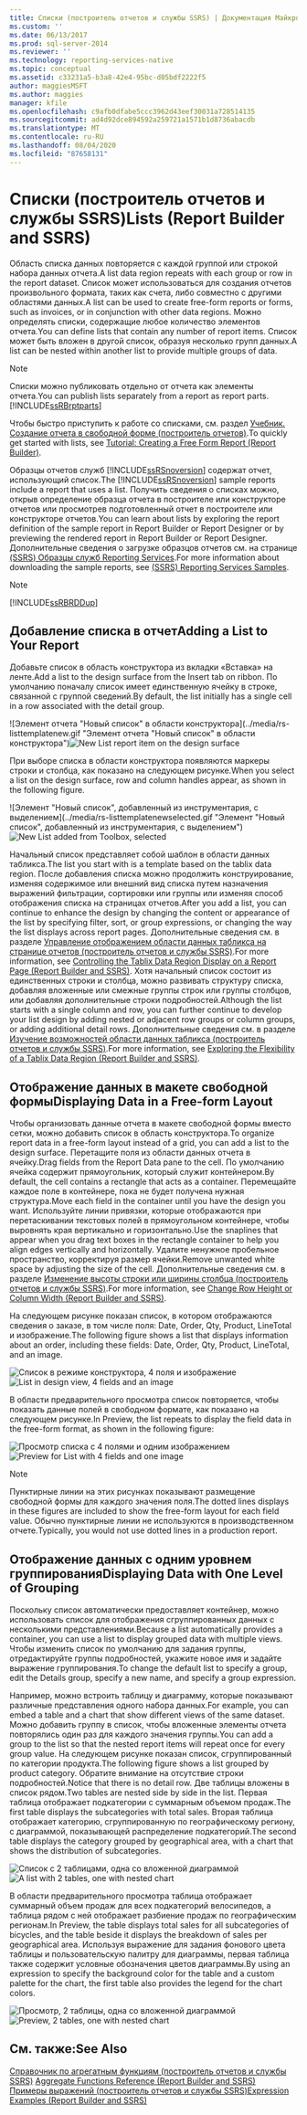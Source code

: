 ```yaml
---
title: Списки (построитель отчетов и службы SSRS) | Документация Майкрософт
ms.custom: ''
ms.date: 06/13/2017
ms.prod: sql-server-2014
ms.reviewer: ''
ms.technology: reporting-services-native
ms.topic: conceptual
ms.assetid: c33231a5-b3a8-42e4-95bc-d05bdf2222f5
author: maggiesMSFT
ms.author: maggies
manager: kfile
ms.openlocfilehash: c9afb0dfabe5ccc3962d43eef30031a728514135
ms.sourcegitcommit: ad4d92dce894592a259721a1571b1d8736abacdb
ms.translationtype: MT
ms.contentlocale: ru-RU
ms.lasthandoff: 08/04/2020
ms.locfileid: "87658131"
---
```

# <a name="lists-report-builder-and-ssrs"></a><span data-ttu-id="c4dd1-102">Списки (построитель отчетов и службы SSRS)</span><span class="sxs-lookup"><span data-stu-id="c4dd1-102">Lists (Report Builder and SSRS)</span></span>
  <span data-ttu-id="c4dd1-103">Область списка данных повторяется с каждой группой или строкой набора данных отчета.</span><span class="sxs-lookup"><span data-stu-id="c4dd1-103">A list data region repeats with each group or row in the report dataset.</span></span> <span data-ttu-id="c4dd1-104">Список может использоваться для создания отчетов произвольного формата, таких как счета, либо совместно с другими областями данных.</span><span class="sxs-lookup"><span data-stu-id="c4dd1-104">A list can be used to create free-form reports or forms, such as invoices, or in conjunction with other data regions.</span></span> <span data-ttu-id="c4dd1-105">Можно определять списки, содержащие любое количество элементов отчета.</span><span class="sxs-lookup"><span data-stu-id="c4dd1-105">You can define lists that contain any number of report items.</span></span> <span data-ttu-id="c4dd1-106">Список может быть вложен в другой список, образуя несколько групп данных.</span><span class="sxs-lookup"><span data-stu-id="c4dd1-106">A list can be nested within another list to provide multiple groups of data.</span></span>  
  
> [!NOTE]  
>  <span data-ttu-id="c4dd1-107">Списки можно публиковать отдельно от отчета как элементы отчета.</span><span class="sxs-lookup"><span data-stu-id="c4dd1-107">You can publish lists separately from a report as report parts.</span></span> [!INCLUDE[ssRBrptparts](../../includes/ssrbrptparts-md.md)]  
  
 <span data-ttu-id="c4dd1-108">Чтобы быстро приступить к работе со списками, см. раздел [Учебник. Создание отчета в свободной форме (построитель отчетов)](../tutorial-creating-a-free-form-report-report-builder.md).</span><span class="sxs-lookup"><span data-stu-id="c4dd1-108">To quickly get started with lists, see [Tutorial: Creating a Free Form Report &#40;Report Builder&#41;](../tutorial-creating-a-free-form-report-report-builder.md).</span></span>  
  
 <span data-ttu-id="c4dd1-109">Образцы отчетов служб [!INCLUDE[ssRSnoversion](../../includes/ssrsnoversion-md.md)] содержат отчет, использующий список.</span><span class="sxs-lookup"><span data-stu-id="c4dd1-109">The [!INCLUDE[ssRSnoversion](../../includes/ssrsnoversion-md.md)] sample reports include a report that uses a list.</span></span> <span data-ttu-id="c4dd1-110">Получить сведения о списках можно, открыв определение образца отчета в построителе или конструкторе отчетов или просмотрев подготовленный отчет в построителе или конструкторе отчетов.</span><span class="sxs-lookup"><span data-stu-id="c4dd1-110">You can learn about lists by exploring the report definition of the sample report in Report Builder or Report Designer or by previewing the rendered report in Report Builder or Report Designer.</span></span> <span data-ttu-id="c4dd1-111">Дополнительные сведения о загрузке образцов отчетов см. на странице [(SSRS) Образцы служб Reporting Services](https://go.microsoft.com/fwlink/?LinkID=198283).</span><span class="sxs-lookup"><span data-stu-id="c4dd1-111">For more information about downloading the sample reports, see [(SSRS) Reporting Services Samples](https://go.microsoft.com/fwlink/?LinkID=198283).</span></span>  
  
> [!NOTE]  
>  [!INCLUDE[ssRBRDDup](../../includes/ssrbrddup-md.md)]  
  
##  <a name="adding-a-list-to-your-report"></a><a name="AddingList"></a><span data-ttu-id="c4dd1-112">Добавление списка в отчет</span><span class="sxs-lookup"><span data-stu-id="c4dd1-112">Adding a List to Your Report</span></span>  
 <span data-ttu-id="c4dd1-113">Добавьте список в область конструктора из вкладки «Вставка» на ленте.</span><span class="sxs-lookup"><span data-stu-id="c4dd1-113">Add a list to the design surface from the Insert tab on ribbon.</span></span> <span data-ttu-id="c4dd1-114">По умолчанию поначалу список имеет единственную ячейку в строке, связанной с группой сведений.</span><span class="sxs-lookup"><span data-stu-id="c4dd1-114">By default, the list initially has a single cell in a row associated with the detail group.</span></span>  
  
 <span data-ttu-id="c4dd1-115">![Элемент отчета "Новый список" в области конструктора](../media/rs-listtemplatenew.gif "Элемент отчета "Новый список" в области конструктора")</span><span class="sxs-lookup"><span data-stu-id="c4dd1-115">![New List report item on the design surface](../media/rs-listtemplatenew.gif "New List report item on the design surface")</span></span>  
  
 <span data-ttu-id="c4dd1-116">При выборе списка в области конструктора появляются маркеры строки и столбца, как показано на следующем рисунке.</span><span class="sxs-lookup"><span data-stu-id="c4dd1-116">When you select a list on the design surface, row and column handles appear, as shown in the following figure.</span></span>  
  
 <span data-ttu-id="c4dd1-117">![Элемент "Новый список", добавленный из инструментария, с выделением](../media/rs-listtemplatenewselected.gif "Элемент "Новый список", добавленный из инструментария, с выделением")</span><span class="sxs-lookup"><span data-stu-id="c4dd1-117">![New List added from Toolbox, selected](../media/rs-listtemplatenewselected.gif "New List added from Toolbox, selected")</span></span>  
  
 <span data-ttu-id="c4dd1-118">Начальный список представляет собой шаблон в области данных табликса.</span><span class="sxs-lookup"><span data-stu-id="c4dd1-118">The list you start with is a template based on the tablix data region.</span></span> <span data-ttu-id="c4dd1-119">После добавления списка можно продолжить конструирование, изменяя содержимое или внешний вид списка путем назначения выражений фильтрации, сортировки или группы или изменяя способ отображения списка на страницах отчетов.</span><span class="sxs-lookup"><span data-stu-id="c4dd1-119">After you add a list, you can continue to enhance the design by changing the content or appearance of the list by specifying filter, sort, or group expressions, or changing the way the list displays across report pages.</span></span> <span data-ttu-id="c4dd1-120">Дополнительные сведения см. в разделе [Управление отображением области данных табликса на странице отчетов (построитель отчетов и службы SSRS)](controlling-the-tablix-data-region-display-on-a-report-page.md).</span><span class="sxs-lookup"><span data-stu-id="c4dd1-120">For more information, see [Controlling the Tablix Data Region Display on a Report Page &#40;Report Builder and SSRS&#41;](controlling-the-tablix-data-region-display-on-a-report-page.md).</span></span> <span data-ttu-id="c4dd1-121">Хотя начальный список состоит из единственных строки и столбца, можно развивать структуру списка, добавляя вложенные или смежные группы строк или группы столбцов, или добавляя дополнительные строки подробностей.</span><span class="sxs-lookup"><span data-stu-id="c4dd1-121">Although the list starts with a single column and row, you can further continue to develop your list design by adding nested or adjacent row groups or column groups, or adding additional detail rows.</span></span> <span data-ttu-id="c4dd1-122">Дополнительные сведения см. в разделе [Изучение возможностей области данных табликса (построитель отчетов и службы SSRS)](exploring-the-flexibility-of-a-tablix-data-region-report-builder-and-ssrs.md).</span><span class="sxs-lookup"><span data-stu-id="c4dd1-122">For more information, see [Exploring the Flexibility of a Tablix Data Region &#40;Report Builder and SSRS&#41;](exploring-the-flexibility-of-a-tablix-data-region-report-builder-and-ssrs.md).</span></span>  
  

  
##  <a name="displaying-data-in-a-free-form-layout"></a><a name="DisplayingLayout"></a> <span data-ttu-id="c4dd1-123">Отображение данных в макете свободной формы</span><span class="sxs-lookup"><span data-stu-id="c4dd1-123">Displaying Data in a Free-form Layout</span></span>  
 <span data-ttu-id="c4dd1-124">Чтобы организовать данные отчета в макете свободной формы вместо сетки, можно добавить список в область конструктора.</span><span class="sxs-lookup"><span data-stu-id="c4dd1-124">To organize report data in a free-form layout instead of a grid, you can add a list to the design surface.</span></span> <span data-ttu-id="c4dd1-125">Перетащите поля из области данных отчета в ячейку.</span><span class="sxs-lookup"><span data-stu-id="c4dd1-125">Drag fields from the Report Data pane to the cell.</span></span> <span data-ttu-id="c4dd1-126">По умолчанию ячейка содержит прямоугольник, который служит контейнером.</span><span class="sxs-lookup"><span data-stu-id="c4dd1-126">By default, the cell contains a rectangle that acts as a container.</span></span> <span data-ttu-id="c4dd1-127">Перемещайте каждое поле в контейнере, пока не будет получена нужная структура.</span><span class="sxs-lookup"><span data-stu-id="c4dd1-127">Move each field in the container until you have the design you want.</span></span> <span data-ttu-id="c4dd1-128">Используйте линии привязки, которые отображаются при перетаскивании текстовых полей в прямоугольном контейнере, чтобы выровнять края вертикально и горизонтально.</span><span class="sxs-lookup"><span data-stu-id="c4dd1-128">Use the snaplines that appear when you drag text boxes in the rectangle container to help you align edges vertically and horizontally.</span></span> <span data-ttu-id="c4dd1-129">Удалите ненужное пробельное пространство, корректируя размер ячейки.</span><span class="sxs-lookup"><span data-stu-id="c4dd1-129">Remove unwanted white space by adjusting the size of the cell.</span></span> <span data-ttu-id="c4dd1-130">Дополнительные сведения см. в разделе [Изменение высоты строки или ширины столбца (построитель отчетов и службы SSRS)](change-row-height-or-column-width-report-builder-and-ssrs.md).</span><span class="sxs-lookup"><span data-stu-id="c4dd1-130">For more information, see [Change Row Height or Column Width &#40;Report Builder and SSRS&#41;](change-row-height-or-column-width-report-builder-and-ssrs.md).</span></span>  
  
 <span data-ttu-id="c4dd1-131">На следующем рисунке показан список, в котором отображаются сведения о заказе, в том числе поля: Date, Order, Qty, Product, LineTotal и изображение.</span><span class="sxs-lookup"><span data-stu-id="c4dd1-131">The following figure shows a list that displays information about an order, including these fields: Date, Order, Qty, Product, LineTotal, and an image.</span></span>  
  
 <span data-ttu-id="c4dd1-132">![Список в режиме конструктора, 4 поля и изображение](../media/rs-basiclistformdesign.gif "Список в режиме конструктора, 4 поля и изображение")</span><span class="sxs-lookup"><span data-stu-id="c4dd1-132">![List in design view, 4 fields and an image](../media/rs-basiclistformdesign.gif "List in design view, 4 fields and an image")</span></span>  
  
 <span data-ttu-id="c4dd1-133">В области предварительного просмотра список повторяется, чтобы показать данные полей в свободном формате, как показано на следующем рисунке.</span><span class="sxs-lookup"><span data-stu-id="c4dd1-133">In Preview, the list repeats to display the field data in the free-form format, as shown in the following figure:</span></span>  
  
 <span data-ttu-id="c4dd1-134">![Просмотр списка с 4 полями и одним изображением](../media/rs-basiclistformpreview.gif "Просмотр списка с 4 полями и одним изображением")</span><span class="sxs-lookup"><span data-stu-id="c4dd1-134">![Preview for List with 4 fields and one image](../media/rs-basiclistformpreview.gif "Preview for List with 4 fields and one image")</span></span>  
  
> [!NOTE]  
>  <span data-ttu-id="c4dd1-135">Пунктирные линии на этих рисунках показывают размещение свободной формы для каждого значения поля.</span><span class="sxs-lookup"><span data-stu-id="c4dd1-135">The dotted lines displays in these figures are included to show the free-form layout for each field value.</span></span> <span data-ttu-id="c4dd1-136">Обычно пунктирные линии не используются в производственном отчете.</span><span class="sxs-lookup"><span data-stu-id="c4dd1-136">Typically, you would not use dotted lines in a production report.</span></span>  
  

  
##  <a name="displaying-data-with-one-level-of-grouping"></a><a name="DisplayingGrouping"></a> <span data-ttu-id="c4dd1-137">Отображение данных с одним уровнем группирования</span><span class="sxs-lookup"><span data-stu-id="c4dd1-137">Displaying Data with One Level of Grouping</span></span>  
 <span data-ttu-id="c4dd1-138">Поскольку список автоматически предоставляет контейнер, можно использовать список для отображения сгруппированных данных с несколькими представлениями.</span><span class="sxs-lookup"><span data-stu-id="c4dd1-138">Because a list automatically provides a container, you can use a list to display grouped data with multiple views.</span></span> <span data-ttu-id="c4dd1-139">Чтобы изменить список по умолчанию для задания группы, отредактируйте группы подробностей, укажите новое имя и задайте выражение группирования.</span><span class="sxs-lookup"><span data-stu-id="c4dd1-139">To change the default list to specify a group, edit the Details group, specify a new name, and specify a group expression.</span></span>  
  
 <span data-ttu-id="c4dd1-140">Например, можно встроить таблицу и диаграмму, которые показывают различные представления одного набора данных.</span><span class="sxs-lookup"><span data-stu-id="c4dd1-140">For example, you can embed a table and a chart that show different views of the same dataset.</span></span> <span data-ttu-id="c4dd1-141">Можно добавить группу в список, чтобы вложенные элементы отчета повторялись один раз для каждого значения группы.</span><span class="sxs-lookup"><span data-stu-id="c4dd1-141">You can add a group to the list so that the nested report items will repeat once for every group value.</span></span> <span data-ttu-id="c4dd1-142">На следующем рисунке показан список, сгруппированный по категории продукта.</span><span class="sxs-lookup"><span data-stu-id="c4dd1-142">The following figure shows a list grouped by product category.</span></span> <span data-ttu-id="c4dd1-143">Обратите внимание на отсутствие строки подробностей.</span><span class="sxs-lookup"><span data-stu-id="c4dd1-143">Notice that there is no detail row.</span></span> <span data-ttu-id="c4dd1-144">Две таблицы вложены в список рядом.</span><span class="sxs-lookup"><span data-stu-id="c4dd1-144">Two tables are nested side by side in the list.</span></span> <span data-ttu-id="c4dd1-145">Первая таблица отображает подкатегории с суммарным объемом продаж.</span><span class="sxs-lookup"><span data-stu-id="c4dd1-145">The first table displays the subcategories with total sales.</span></span> <span data-ttu-id="c4dd1-146">Вторая таблица отображает категорию, сгруппированную по географическому региону, с диаграммой, показывающей распределение подкатегорий.</span><span class="sxs-lookup"><span data-stu-id="c4dd1-146">The second table displays the category grouped by geographical area, with a chart that shows the distribution of subcategories.</span></span>  
  
 <span data-ttu-id="c4dd1-147">![Список с 2 таблицами, одна со вложенной диаграммой](../media/rs-basiclistgroupdesign.gif "Список с 2 таблицами, одна со вложенной диаграммой")</span><span class="sxs-lookup"><span data-stu-id="c4dd1-147">![A list with 2 tables, one with nested chart](../media/rs-basiclistgroupdesign.gif "A list with 2 tables, one with nested chart")</span></span>  
  
 <span data-ttu-id="c4dd1-148">В области предварительного просмотра таблица отображает суммарный объем продаж для всех подкатегорий велосипедов, а таблица рядом с ней отображает разбиение продаж по географическим регионам.</span><span class="sxs-lookup"><span data-stu-id="c4dd1-148">In Preview, the table displays total sales for all subcategories of bicycles, and the table beside it displays the breakdown of sales per geographical area.</span></span> <span data-ttu-id="c4dd1-149">Используя выражение для задания фонового цвета таблицы и пользовательскую палитру для диаграммы, первая таблица также содержит условные обозначения цветов диаграммы.</span><span class="sxs-lookup"><span data-stu-id="c4dd1-149">By using an expression to specify the background color for the table and a custom palette for the chart, the first table also provides the legend for the chart colors.</span></span>  
  
 <span data-ttu-id="c4dd1-150">![Просмотр, 2 таблицы, одна со вложенной диаграммой](../media/rs-basiclistgrouppreview.gif "Просмотр, 2 таблицы, одна со вложенной диаграммой")</span><span class="sxs-lookup"><span data-stu-id="c4dd1-150">![Preview, 2 tables, one with nested chart](../media/rs-basiclistgrouppreview.gif "Preview, 2 tables, one with nested chart")</span></span>  
  

  
## <a name="see-also"></a><span data-ttu-id="c4dd1-151">См. также:</span><span class="sxs-lookup"><span data-stu-id="c4dd1-151">See Also</span></span>  
 <span data-ttu-id="c4dd1-152">[Справочник по агрегатным функциям (построитель отчетов и службы SSRS)](report-builder-functions-aggregate-functions-reference.md) </span><span class="sxs-lookup"><span data-stu-id="c4dd1-152">[Aggregate Functions Reference &#40;Report Builder and SSRS&#41;](report-builder-functions-aggregate-functions-reference.md) </span></span>  
 [<span data-ttu-id="c4dd1-153">Примеры выражений (построитель отчетов и службы SSRS)</span><span class="sxs-lookup"><span data-stu-id="c4dd1-153">Expression Examples &#40;Report Builder and SSRS&#41;</span></span>](expression-examples-report-builder-and-ssrs.md)  
  
  
